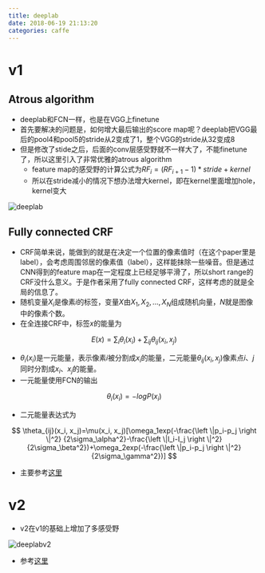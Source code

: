 ```yaml
---
title: deeplab
date: 2018-06-19 21:13:20
categories: caffe
---
```


# v1

## Atrous algorithm

- deeplab和FCN一样，也是在VGG上finetune
- 首先要解决的问题是，如何增大最后输出的score map呢？deeplab把VGG最后的pool4和pool5的stride从2变成了1，整个VGG的stride从32变成8
- 但是修改了stide之后，后面的conv层感受野就不一样大了，不能finetune了，所以这里引入了非常优雅的atrous algorithm
  - feature map的感受野的计算公式为$RF_{i}=(RF_{i+1}-1)*stride+kernel$
  - 所以在stride减小的情况下想办法增大kernel，即在kernel里面增加hole，kernel变大

![deeplab](http://ot0uaqt93.bkt.clouddn.com/18-8-14/70081567.jpg)

## Fully connected CRF

- CRF简单来说，能做到的就是在决定一个位置的像素值时（在这个paper里是label），会考虑周围邻居的像素值（label），这样能抹除一些噪音。但是通过CNN得到的feature map在一定程度上已经足够平滑了，所以short range的CRF没什么意义。于是作者采用了fully connected CRF，这样考虑的就是全局的信息了。
- 随机变量$X_i$是像素$i$的标签，变量$X$由$X_1, X_2, ..., X_N$组成随机向量，$N$就是图像中的像素个数。
- 在全连接CRF中，标签$x$的能量为

$$
E(x)=\sum _i\theta_i(x_i)+\sum _{ij}\theta_{ij}(x_i,x_j)
$$

- $\theta_i(x_i)$是一元能量，表示像素$i$被分割成$x_i$的能量，二元能量$\theta_{ij}(x_i,x_j)$像素点$i$、$j$同时分割成$x_i$、$x_j$的能量。
- 一元能量使用FCN的输出

$$
\theta_i(x_i) = -logP(x_i)
$$

- 二元能量表达式为

$$
\theta_{ij}(x_i, x_j)=\mu(x_i, x_j)[\omega_1exp(-\frac{\left \|p_i-p_j  \right \|^2} {2\sigma_\alpha^2}-\frac{\left \|I_i-I_j  \right \|^2}{2\sigma_\beta^2})+\omega_2exp(-\frac{\left \|p_i-p_j  \right \|^2} {2\sigma_\gamma^2})]
$$

- 主要参考[这里](https://blog.csdn.net/junparadox/article/details/52610744)

# v2

- v2在v1的基础上增加了多感受野

![deeplabv2](http://ot0uaqt93.bkt.clouddn.com/18-8-14/4478311.jpg)

- 参考[这里](https://blog.csdn.net/ming0808sun/article/details/78843471)
